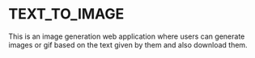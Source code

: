 # TEXT_TO_IMAGE
This is an image generation web application where users can generate images or gif based on the text given by them and also download them.
